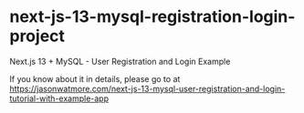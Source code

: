 # next-js-13-mysql-registration-login-project

Next.js 13 + MySQL - User Registration and Login Example

If you know about it in details, please go to at https://jasonwatmore.com/next-js-13-mysql-user-registration-and-login-tutorial-with-example-app
